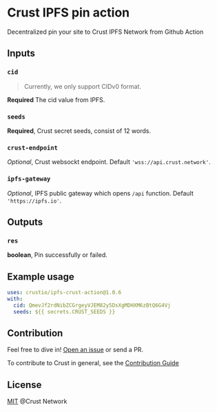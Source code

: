 # Crust IPFS pin action

Decentralized pin your site to Crust IPFS Network from Github Action

## Inputs

### `cid`

> Currently, we only support CIDv0 format.

**Required** The cid value from IPFS.

### `seeds`

**Required**, Crust secret seeds, consist of 12 words.

### `crust-endpoint`

*Optional*, Crust websockt endpoint. Default `'wss://api.crust.network'`.

### `ipfs-gateway`

*Optional*, IPFS public gateway which opens `/api` function. Default `'https://ipfs.io'`.

## Outputs

### `res`

**boolean**, Pin successfully or failed.

## Example usage

```yaml
uses: crustio/ipfs-crust-action@1.0.6
with:
  cid: QmevJf2rdNibZCGrgeyVJEM82y5DsXgMDHXM6zBtQ6G4Vj
  seeds: ${{ secrets.CRUST_SEEDS }}
```

## Contribution

Feel free to dive in! [Open an issue](https://github.com/crustio/ipfs-crust-action/issues/new) or send a PR.

To contribute to Crust in general, see the [Contribution Guide](https://github.com/crustio/crust/blob/master/docs/CONTRIBUTION.md)

## License

[MIT](https://github.com/crustio/ipfs-crust-action/blob/main/LICENSE) @Crust Network
